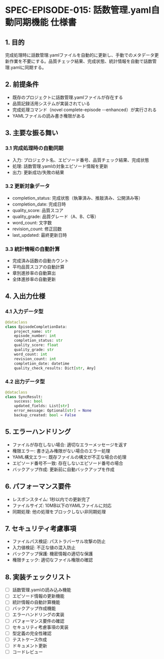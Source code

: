 # SPEC-EPISODE-015: 話数管理.yaml自動同期機能 仕様書

## 1. 目的
完成処理時に話数管理.yamlファイルを自動的に更新し、手動でのメタデータ更新作業を不要にする。品質チェック結果、完成状態、統計情報を自動で話数管理.yamlに同期する。

## 2. 前提条件
- 既存のプロジェクトに話数管理.yamlファイルが存在する
- 品質記録活用システムが実装されている
- 完成処理コマンド（novel complete-episode --enhanced）が実行される
- YAMLファイルの読み書き権限がある

## 3. 主要な振る舞い

### 3.1 完成処理時の自動同期
- 入力: プロジェクト名、エピソード番号、品質チェック結果、完成状態
- 処理: 話数管理.yamlの対象エピソード情報を更新
- 出力: 更新成功/失敗の結果

### 3.2 更新対象データ
- completion_status: 完成状態（執筆済み、推敲済み、公開済み等）
- completion_date: 完成日時
- quality_score: 品質スコア
- quality_grade: 品質グレード（A、B、C等）
- word_count: 文字数
- revision_count: 修正回数
- last_updated: 最終更新日時

### 3.3 統計情報の自動計算
- 完成済み話数の自動カウント
- 平均品質スコアの自動計算
- 章別進捗率の自動算出
- 全体進捗率の自動更新

## 4. 入出力仕様

### 4.1 入力データ型
```python
@dataclass
class EpisodeCompletionData:
    project_name: str
    episode_number: int
    completion_status: str
    quality_score: float
    quality_grade: str
    word_count: int
    revision_count: int
    completion_date: datetime
    quality_check_results: Dict[str, Any]
```

### 4.2 出力データ型
```python
@dataclass
class SyncResult:
    success: bool
    updated_fields: List[str]
    error_message: Optional[str] = None
    backup_created: bool = False
```

## 5. エラーハンドリング
- ファイルが存在しない場合: 適切なエラーメッセージを返す
- 権限エラー: 書き込み権限がない場合のエラー処理
- YAML構文エラー: 既存ファイルの構文が不正な場合の処理
- エピソード番号不一致: 存在しないエピソード番号の場合
- バックアップ作成: 更新前に自動バックアップを作成

## 6. パフォーマンス要件
- レスポンスタイム: 1秒以内での更新完了
- ファイルサイズ: 10MB以下のYAMLファイルに対応
- 同期処理: 他の処理をブロックしない非同期処理

## 7. セキュリティ考慮事項
- ファイルパス検証: パストラバーサル攻撃の防止
- 入力値検証: 不正な値の混入防止
- バックアップ保護: 機密情報の適切な保護
- 権限チェック: 適切なファイル権限の確認

## 8. 実装チェックリスト
- [ ] 話数管理.yamlの読み込み機能
- [ ] エピソード情報の更新機能
- [ ] 統計情報の自動計算機能
- [ ] バックアップ作成機能
- [ ] エラーハンドリングの実装
- [ ] パフォーマンス要件の確認
- [ ] セキュリティ考慮事項の実装
- [ ] 型定義の完全性確認
- [ ] テストケース作成
- [ ] ドキュメント更新
- [ ] コードレビュー
